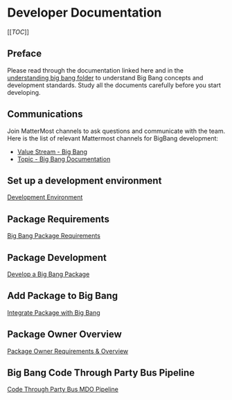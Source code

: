 # Developer Documentation

[[_TOC_]]

## Preface

Please read through the documentation linked here and in the [understanding big bang folder](https://repo1.dso.mil/platform-one/big-bang/bigbang/-/tree/master/docs/understanding_bigbang) to understand Big Bang concepts and development standards. Study all the documents carefully before you start developing.  

## Communications

Join MatterMost channels to ask questions and communicate with the team. Here is the list of relevant Mattermost channels for BigBang development:  

* [Value Stream - Big Bang](https://chat.il2.dso.mil/platform-one/channels/team---big-bang)
* [Topic - Big Bang Documentation](https://chat.il2.dso.mil/platform-one/channels/topic-big-bang-documentation)

## Set up a development environment

[Development Environment](./development-environment.md)

## Package Requirements
[Big Bang Package Requirements](./PackageRequirements.md)

## Package Development

[Develop a Big Bang Package](./develop-package.md)

## Add Package to Big Bang

[Integrate Package with Big Bang](./package-integration.md)

## Package Owner Overview
[Package Owner Requirements & Overview](./PackageOwner.md)

## Big Bang Code Through Party Bus Pipeline

[Code Through Party Bus MDO Pipeline](./mdo-partybus-pipelines.md)
